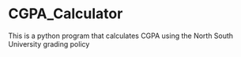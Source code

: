 # CGPA_Calculator
This is a python program that calculates CGPA using the North South University grading policy
